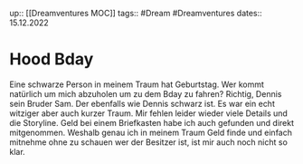 up:: [[Dreamventures MOC]]
tags:: #Dream #Dreamventures
dates:: 15.12.2022



# Hood Bday

Eine schwarze Person in meinem Traum hat Geburtstag. Wer kommt natürlich um mich abzuholen um zu dem Bday zu fahren? Richtig, Dennis sein Bruder Sam. Der ebenfalls wie Dennis schwarz ist. Es war ein echt witziger aber auch kurzer Traum. Mir fehlen leider wieder viele Details und die Storyline.
Geld bei einem Briefkasten habe ich auch gefunden und direkt mitgenommen.
Weshalb genau ich in meinem Traum Geld finde und einfach mitnehme ohne zu schauen wer der Besitzer ist, ist mir auch noch nicht so klar.
